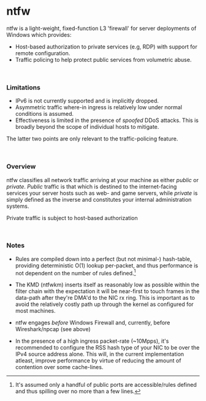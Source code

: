 # ntfw
ntfw is a light-weight, fixed-function L3 'firewall' for server deployments of Windows which provides:

- Host-based authorization to private services (e.g, RDP) with support for remote configuration.
- Traffic policing to help protect public services from volumetric abuse.

<br>

### Limitations

- IPv6 is not currently supported and is implicitly dropped.
- Asymmetric traffic where-in ingress is relatively low under normal conditions is assumed.
- Effectiveness is limited in the presence of *spoofed* DDoS attacks. This is broadly beyond the scope of individual hosts to mitigate.

The latter two points are only relevant to the traffic-policing feature.

<br>

### Overview

ntfw classifies all network traffic arriving at your machine as either *public* or *private*. *Public* traffic is that which is destined
to the internet-facing services your server hosts such as web- and game servers, while *private* is simply defined as the inverse and
constitutes your internal administration systems.

Private traffic is subject to host-based authorization 

<br>

### Notes

- Rules are compiled down into a perfect (but not minimal-) hash-table, providing deterministic O(1) lookup per-packet, and thus performance
  is not dependent on the number of rules defined.[^1]

- The KMD (ntfwkm) inserts itself as reasonably low as possible within the filter chain with the expectation it will be near-first to touch
  frames in the data-path after they're DMA'd to the NIC rx ring. This is important as to avoid the relatively costly path up through the kernel as
  configured for most machines.

- ntfw engages *before* Windows Firewall and, currently, before Wireshark/npcap (see above)
  
- In the presence of a high ingress packet-rate (~10Mpps), it's recommended to configure the RSS hash type of your NIC to be over the IPv4 source address
  alone. This will, in the current implementation atleast, improve performance by virtue of reducing the amount of contention over some cache-lines.


[^1]: It's assumed only a handful of public ports are accessible/rules defined and thus spilling over no more than a few lines.

